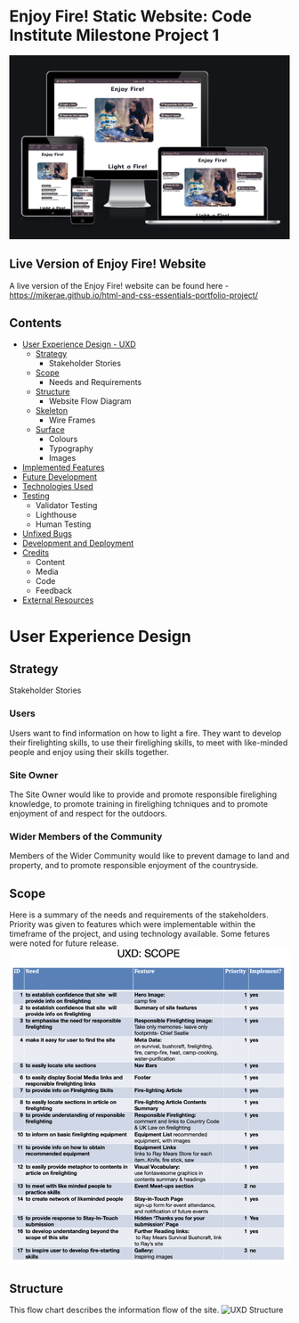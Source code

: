 # Enjoy Fire! Static Website: Code Institute Milestone Project 1
![Responsive screenshot](/assets/images/amiresponsive.png)

## Live Version of Enjoy Fire! Website
A live version of the Enjoy Fire! website can be found here - https://mikerae.github.io/html-and-css-essentials-portfolio-project/

## Contents
+ [User Experience Design - UXD](#user-experience-design "User Experience Design")
	+ [Strategy](#strategy "Strategy")
        + Stakeholder Stories
	+ [Scope](#scope "Scope")
        + Needs and Requirements
	+ [Structure](#structure "Structure")
        + Website Flow Diagram
	+ [Skeleton](#skeleton "Skeleton")
        + Wire Frames
	+ [Surface](#surface "Surface")
        + Colours
		+ Typography
		+ Images
+ [Implemented Features](#implemented-features "Implemented Features")
+ [Future Development](#future-development "Future Development")
+ [Technologies Used](#technologies-used "Technologies Used")
+ [Testing](#testing "Testing")
    + Validator Testing
    + Lighthouse
    + Human Testing
+ [Unfixed Bugs](#unfixed-bugs "Unfixed Bugs")
+ [Development and Deployment](#development-and-deployment "Development and Deployment")
+ [Credits](#credits "Credits")
	- Content
	- Media
	- Code
	- Feedback
+ [External Resources](#external-resources "External Resources")

# User Experience Design

## Strategy
Stakeholder Stories

### Users
Users want to find information on how to light a fire.
They want to develop their firelighting skills, to use their firelighing skills, to meet with like-minded people and enjoy using their skills together.
### Site Owner
The Site Owner would like to provide and promote responsible firelighing knowledge, to promote training in firelighing tchniques and to promote enjoyment of and respect for the outdoors.

### Wider Members of the Community
Members of the Wider Community would like to prevent damage to land and property, and to promote responsible enjoyment of the countryside.

## Scope
Here is a summary of the needs and requirements of the stakeholders. Priority was given to features which were implementable within the timeframe of the project, and using technology available. Some fetures were noted for future release.
![UXD Scope](/assets/images/uxd-scope.png)

## Structure
This flow chart describes the information flow of the site.
![UXD Structure](uxd-structure.png)



